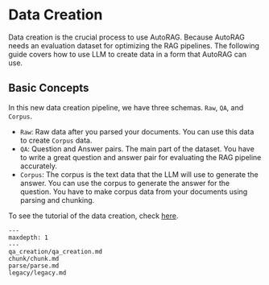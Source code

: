 # Data Creation

Data creation is the crucial process to use AutoRAG. Because AutoRAG needs an evaluation dataset for optimizing the RAG pipelines.
The following guide covers how to use LLM to create data in a form that AutoRAG can use.

## Basic Concepts

In this new data creation pipeline, we have three schemas. `Raw`, `QA`, and `Corpus`.

- `Raw`: Raw data after you parsed your documents. You can use this data to create `Corpus` data.
- `QA`: Question and Answer pairs. The main part of the dataset. You have to write a great question and answer pair for evaluating the RAG pipeline accurately.
- `Corpus`: The corpus is the text data that the LLM will use to generate the answer.
You can use the corpus to generate the answer for the question.
You have to make corpus data from your documents using parsing and chunking.

To see the tutorial of the data creation, check [here](tutorial.md).

```{toctree}
---
maxdepth: 1
---
qa_creation/qa_creation.md
chunk/chunk.md
parse/parse.md
legacy/legacy.md
```
